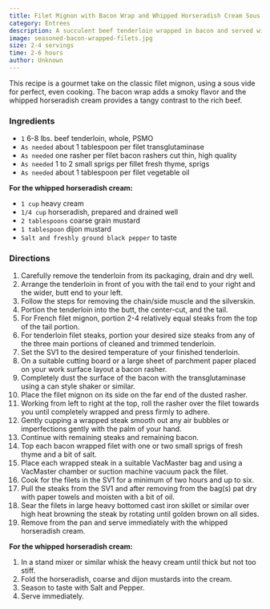 ```yaml
---
title: Filet Mignon with Bacon Wrap and Whipped Horseradish Cream Sous Vide
category: Entrees
description: A succulent beef tenderloin wrapped in bacon and served with a tangy whipped horseradish cream. A perfect dish for a special occasion or a fancy weekend dinner.
image: seasoned-bacon-wrapped-filets.jpg
size: 2-4 servings
time: 2-6 hours
author: Unknown
---
```


This recipe is a gourmet take on the classic filet mignon, using a sous vide for perfect, even cooking. The bacon wrap adds a smoky flavor and the whipped horseradish cream provides a tangy contrast to the rich beef.

### Ingredients

* `1` 6-8 lbs. beef tenderloin, whole, PSMO
* `As needed` about 1 tablespoon per filet transglutaminase
* `As needed` one rasher per filet bacon rashers cut thin, high quality
* `As needed` 1 to 2 small sprigs per fillet fresh thyme, sprigs
* `As needed` about 1 tablespoon per filet vegetable oil

**For the whipped horseradish cream:**

* `1 cup` heavy cream
* `1/4 cup` horseradish, prepared and drained well
* `2 tablespoons` coarse grain mustard
* `1 tablespoon` dijon mustard
* `Salt and freshly ground black pepper` to taste

### Directions

1. Carefully remove the tenderloin from its packaging, drain and dry well.
2. Arrange the tenderloin in front of you with the tail end to your right and the wider, butt end to your left.
3. Follow the steps for removing the chain/side muscle and the silverskin.
4. Portion the tenderloin into the butt, the center-cut, and the tail.
5. For French filet mignon, portion 2-4 relatively equal steaks from the top of the tail portion.
6. For tenderloin filet steaks, portion your desired size steaks from any of the three main portions of cleaned and trimmed tenderloin.
7. Set the SV1 to the desired temperature of your finished tenderloin.
8. On a suitable cutting board or a large sheet of parchment paper placed on your work surface layout a bacon rasher.
9. Completely dust the surface of the bacon with the transglutaminase using a can style shaker or similar.
10. Place the filet mignon on its side on the far end of the dusted rasher.
11. Working from left to right at the top, roll the rasher over the filet towards you until completely wrapped and press firmly to adhere.
12. Gently cupping a wrapped steak smooth out any air bubbles or imperfections gently with the palm of your hand.
13. Continue with remaining steaks and remaining bacon.
14. Top each bacon wrapped filet with one or two small sprigs of fresh thyme and a bit of salt.
15. Place each wrapped steak in a suitable VacMaster bag and using a VacMaster chamber or suction machine vacuum pack the filet.
16. Cook for the filets in the SV1 for a minimum of two hours and up to six.
17. Pull the steaks from the SV1 and after removing from the bag(s) pat dry with paper towels and moisten with a bit of oil.
18. Sear the filets in large heavy bottomed cast iron skillet or similar over high heat browning the steak by rotating until golden brown on all sides.
19. Remove from the pan and serve immediately with the whipped horseradish cream.

**For the whipped horseradish cream:**

1. In a stand mixer or similar whisk the heavy cream until thick but not too stiff.
2. Fold the horseradish, coarse and dijon mustards into the cream.
3. Season to taste with Salt and Pepper.
4. Serve immediately.